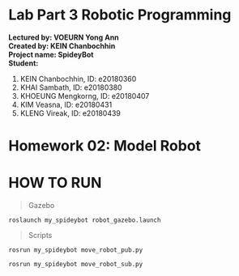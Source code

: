 # Lab Part 3 Robotic Programming
**Lectured by: VOEURN Yong Ann**\
**Created by: KEIN Chanbochhin**\
**Project name: SpideyBot**\
**Student:**
 1. KEIN Chanbochhin,    ID: e20180360
 2. KHAI Sambath,        ID: e20180380
 3. KHOEUNG Mengkorng,   ID: e20180407
 4. KIM Veasna,          ID: e20180431
 5. KLENG Vireak,        ID: e20180439
# Homework 02: Model Robot
# HOW TO RUN
> Gazebo
```
roslaunch my_spideybot robot_gazebo.launch
```

> Scripts
```
rosrun my_spideybot move_robot_pub.py
```
```
rosrun my_spideybot move_robot_sub.py
```

